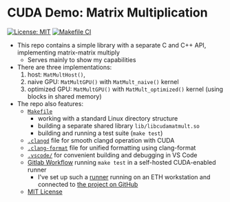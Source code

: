 # CUDA Demo: Matrix Multiplication

[![License: MIT](https://img.shields.io/badge/License-MIT-yellow.svg)](https://opensource.org/licenses/MIT)
[![Makefile CI](https://github.com/haplav/cuda-demo-matrix-multiplication/actions/workflows/makefile.yml/badge.svg)](https://github.com/haplav/cuda-demo-matrix-multiplication/actions/workflows/makefile.yml)

* This repo contains a simple library with a separate C and C++ API, implementing matrix-matrix multiply
    - Serves mainly to show my capabilities
* There are three implementations:
    1. host: `MatMultHost()`,
    2. naive GPU: `MatMultGPU()` with `MatMult_naive()` kernel
    3. optimized GPU: `MatMultGPU()` with `MatMult_optimized()` kernel (using blocks in shared memory)
* The repo also features:
    - [`Makefile`](Makefile)
      - working with a standard Linux directory structure
      - building a separate shared library `lib/libcudamatmult.so`
      - building and running a test suite (`make test`)
    - [`.clangd`](.clangd) file for smooth clangd operation with CUDA
    - [`.clang-format`](.clang-format) file for unified formatting using clang-format
    - [`.vscode/`](.vscode/) for convenient building and debugging in VS Code
    - [Gitlab Workflow](.github/workflows/makefile.yml) running `make test` in a self-hosted CUDA-enabled runner
      - I've set up such a [runner](https://github.com/haplav/cuda-demo-matrix-multiplication/actions/runners?tab=self-hosted)
        running on an ETH workstation and connected to [the project on GitHub](https://github.com/haplav/cuda-demo-matrix-multiplication)
    - [MIT License](LICENSE)
